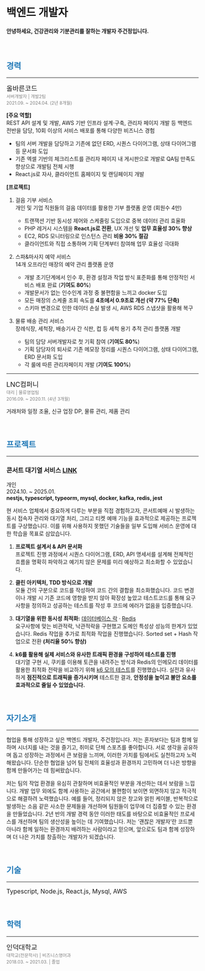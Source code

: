 # 백엔드 개발자

#### 안녕하세요, 건강관리와 기분관리를 잘하는 개발자 주건정입니다.

<br/>

<!-- --- -->

<!-- <br/> -->

<h2 style="color:#267CB9;">경력</h2>

---

<span style="font-size: 1.1rem;">올바른코드</span><br/>
<sub><span style="color:gray;">서버개발자 | 개발2팀</span></sub><br/>
<sub><span style="color:gray;">2021.09. ~ 2024.04. (2년 8개월)</span></sub>

**[주요 역할]**<br/>
REST API 설계 및 개발, AWS 기반 인프라 설계·구축, 관리자 페이지 개발 등 백엔드 전반을 담당, 10회 이상의 서비스 배포를 통해 다양한 비즈니스 경험

- 팀의 서버 개발을 담당하고 기존에 없던 ERD, 시퀀스 다이어그램, 상태 다이어그램 등 문서화 도입
- 기존 엑셀 기반의 체크리스트를 관리자 페이지 내 게시판으로 개발로 QA팀 만족도 향상으로 개발팀 전체 시행
- React.js로 자사, 클라이언트 홈페이지 및 랜딩페이지 개발

**[프로젝트]**

1. 걸음 기부 서비스<br/>
   개인 및 기업 직원들의 걸음 데이터를 활용한 기부 플랫폼 운영 (회원수 4만)
   - 트랜잭션 기반 동시성 제어와 스케줄링 도입으로 중복 데이터 관리 효율화
   - PHP 레거시 시스템을 **React.js로 전환**, UX 개선 및 **업무 효율성 30% 향상**
   - EC2, RDS 모니터링으로 인스턴스 관리 **비용 30% 절감**
   - 클라이언트와 직접 소통하며 기획 단계부터 참여해 업무 효율성 극대화
2. 스파&마사지 예약 서비스<br/>
   14개 오프라인 매장의 예약 관리 플랫폼 운영

   - 개발 초기단계에서 인수 후, 환경 설정과 작업 방식 표준화를 통해 안정적인 서비스 배포 완료 (**기여도 80%**)
   - 개발문서가 없는 인수인계 과정 중 불편함을 느끼고 docker 도입
   - 모든 매장의 스케줄 조회 속도를 **4초에서 0.9초로 개선 (약 77% 단축)**
   - 스키마 변경으로 인한 데이터 손실 발생 시, AWS RDS 스냅샷을 활용해 복구

3. 물류 배송 관리 서비스<br/>
   장례식장, 세척장, 배송기사 간 식판, 컵 등 세척 용기 추적 관리 플랫폼 개발
   - 팀의 담당 서버개발자로 첫 기획 참여 (**기여도 80%**)
   - 기획 담당자의 퇴사로 기존 메모장 정리를 시퀀스 다이어그램, 상태 다이어그램, ERD 문서화 도입
   - 각 룰에 따른 관리자페이지 개발 (**기여도 100%**)

---

<span style="font-size: 1.1rem;">LNC컴퍼니</span><br/>
<sub><span style="color:gray;">대리 | 물류영업팀</span></sub><br/>
<sub><span style="color:gray;">2016.09. ~ 2020.11. (4년 3개월)</span></sub>

거래처와 일정 조율, 신규 업장 DP, 물류 관리, 제품 관리

<br/>

<h2 style="color:#267CB9;">프로젝트</h2>

---

### 콘서트 대기열 서비스 [LINK](https://github.com/JuGeonjeong/hhp-concert)

개인  
2024.10. ~ 2025.01.  
**nestjs, typescript, typeorm, mysql, docker, kafka, redis, jest**

현 서비스 업체에서 중요하게 다루는 부분을 직접 경험하고자, 콘서트예매 시 발생하는 동시 접속자 관리와 대기열 처리, 그리고 티켓 예매 기능을 효과적으로 제공하는 프로젝트를 구상했습니다. 이를 위해 사용하지 못했던 기술들을 일부 도입해 서비스 운영에 대한 학습을 목표로 삼았습니다.

1. **프로젝트 설계서 & API 문서화**  
   프로젝트 진행 과정에서 시퀀스 다이어그램, ERD, API 명세서를 설계해 전체적인 흐름을 명확히 파악하고 예기치 않은 문제를 미리 예상하고 최소화할 수 있었습니다.

2. **클린 아키텍처, TDD 방식으로 개발**  
   모듈 간의 구분으로 코드를 작성하여 코드 간의 결합을 최소화했습니다. 코드 변경이나 개발 시 기존 코드에 영향을 받지 않아 확장성 높았고 테스트코드를 통해 요구사항을 정의하고 성공하는 테스트를 작성 후 코드에 에러가 없음을 입증했습니다.

3. **대기열을 위한 동시성 최적화:** [데이터베이스 락](https://github.com/JuGeonjeong/hhp-concert/blob/main/doc/report/lock.report.md) · [Redis](https://github.com/JuGeonjeong/hhp-concert/blob/main/doc/report/redis.report.md) <br/>
   요구사항에 맞는 비관적락, 낙관적락을 구현했고 도메인 특성상 성능의 한계가 있었습니다. Redis 작업을 추가로 최적화 작업을 진행했습니다. Sorted set + Hash 작업으로 전환 **(처리율 50% 향상)**

4. **k6를 활용해 실제 서비스와 유사한 트래픽 환경을 구성하여 테스트를 진행**  
   대기열 구현 시, 쿠키를 이용해 토큰을 내려주는 방식과 Redis의 인메모리 데이터를 활용한 최적화 전략을 비교하기 위해 [k6 모의 테스트](https://github.com/JuGeonjeong/hhp-concert/blob/main/doc/report/k6.test.md)를 진행했습니다. 실전과 유사하게 **점진적으로 트래픽을 증가시키며** 테스트한 결과, **안정성을 높이고 불안 요소를 효과적으로 줄일 수 있었습니다.**

<br/>

<h2 style="color:#267CB9;">자기소개</h2>

---

협업을 통해 성장하고 싶은 백엔드 개발자, 주건정입니다. 저는 혼자보다는 팀과 함께 일하며 시너지를 내는 것을 즐기고, 취미로 단체 스포츠를 좋아합니다. 서로 생각을 공유하며 돕고 성장하는 과정에서 큰 보람을 느끼며, 이러한 가치를 팀에서도 실천하고자 노력해왔습니다. 단순한 협업을 넘어 팀 전체의 효율성과 환경까지 고민하며 더 나은 방향을 함께 만들어가는 데 힘써왔습니다.

저는 팀의 작업 환경을 유심히 관찰하며 비효율적인 부분을 개선하는 데서 보람을 느낍니다. 개발 업무 외에도 함께 사용하는 공간에서 불편함이 보이면 외면하지 않고 적극적으로 해결하려 노력했습니다. 예를 들어, 정리되지 않은 창고와 얽힌 케이블, 반복적으로 발생하는 소음 같은 사소한 문제들을 개선하며 팀원들이 업무에 더 집중할 수 있는 환경을 만들었습니다. 2년 반의 개발 경력 동안 이러한 태도를 바탕으로 비효율적인 프로세스를 개선하며 팀의 생산성을 높이는 데 기여했습니다. 저는 ‘괜찮은 개발자’란 코드뿐 아니라 함께 일하는 환경까지 배려하는 사람이라고 믿으며, 앞으로도 팀과 함께 성장하며 더 나은 가치를 창출하는 개발자가 되겠습니다.

<br/>

<h2 style="color:#267CB9;">기술</h2>

---

<span style="font-size: 1rem;">Typescript, Node.js, React.js, Mysql, AWS</span><br/>

<br/>

<h2 style="color:#267CB9;">학력</h2>

---

<span style="font-size: 1.1rem;">인덕대학교</span><br/>
<sub><span style="color:gray;">대학교(전문학사) | 비즈니스영어과</span></sub>  
<sub><span style="color:gray;">2018.03. ~ 2021.03. | 졸업</span></sub>
